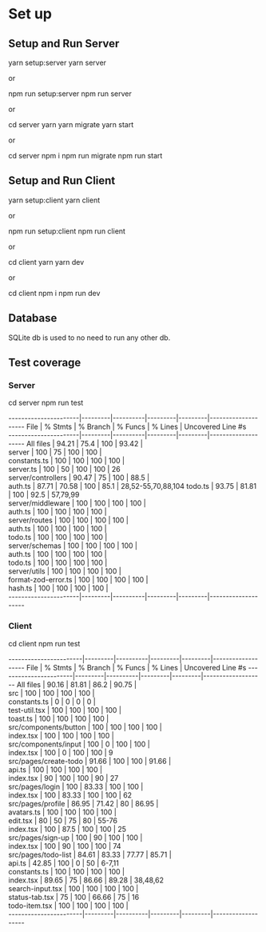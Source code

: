 # Set up

## Setup and Run Server

yarn setup:server
yarn server

or

npm run setup:server
npm run server

or

cd server
yarn
yarn migrate
yarn start

or


cd server
npm i
npm run migrate
npm run start

## Setup and Run Client

yarn setup:client
yarn client

or

npm run setup:client
npm run client

or

cd client
yarn
yarn dev


or

cd client
npm i
npm run dev



## Database

SQLite db is used to no need to run any other db.


## Test coverage

### Server

cd server
npm run test

----------------------|---------|----------|---------|---------|--------------------
File                  | % Stmts | % Branch | % Funcs | % Lines | Uncovered Line #s  
----------------------|---------|----------|---------|---------|--------------------
All files             |   94.21 |     75.4 |     100 |   93.42 |                    
 server               |     100 |       75 |     100 |     100 |                    
  constants.ts        |     100 |      100 |     100 |     100 |                    
  server.ts           |     100 |       50 |     100 |     100 | 26                 
 server/controllers   |   90.47 |       75 |     100 |    88.5 |                    
  auth.ts             |   87.71 |    70.58 |     100 |    85.1 | 28,52-55,70,88,104 
  todo.ts             |   93.75 |    81.81 |     100 |    92.5 | 57,79,99           
 server/middleware    |     100 |      100 |     100 |     100 |                    
  auth.ts             |     100 |      100 |     100 |     100 |                    
 server/routes        |     100 |      100 |     100 |     100 |                    
  auth.ts             |     100 |      100 |     100 |     100 |                    
  todo.ts             |     100 |      100 |     100 |     100 |                    
 server/schemas       |     100 |      100 |     100 |     100 |                    
  auth.ts             |     100 |      100 |     100 |     100 |                    
  todo.ts             |     100 |      100 |     100 |     100 |                    
 server/utils         |     100 |      100 |     100 |     100 |                    
  format-zod-error.ts |     100 |      100 |     100 |     100 |                    
  hash.ts             |     100 |      100 |     100 |     100 |                    
----------------------|---------|----------|---------|---------|--------------------


### Client

cd client
npm run test

-----------------------|---------|----------|---------|---------|-------------------
File                   | % Stmts | % Branch | % Funcs | % Lines | Uncovered Line #s 
-----------------------|---------|----------|---------|---------|-------------------
All files              |   90.16 |    81.81 |    86.2 |   90.75 |                   
 src                   |     100 |      100 |     100 |     100 |                   
  constants.ts         |       0 |        0 |       0 |       0 |                   
  test-util.tsx        |     100 |      100 |     100 |     100 |                   
  toast.ts             |     100 |      100 |     100 |     100 |                   
 src/components/button |     100 |      100 |     100 |     100 |                   
  index.tsx            |     100 |      100 |     100 |     100 |                   
 src/components/input  |     100 |        0 |     100 |     100 |                   
  index.tsx            |     100 |        0 |     100 |     100 | 9                 
 src/pages/create-todo |   91.66 |      100 |     100 |   91.66 |                   
  api.ts               |     100 |      100 |     100 |     100 |                   
  index.tsx            |      90 |      100 |     100 |      90 | 27                
 src/pages/login       |     100 |    83.33 |     100 |     100 |                   
  index.tsx            |     100 |    83.33 |     100 |     100 | 62                
 src/pages/profile     |   86.95 |    71.42 |      80 |   86.95 |                   
  avatars.ts           |     100 |      100 |     100 |     100 |                   
  edit.tsx             |      80 |       50 |      75 |      80 | 55-76             
  index.tsx            |     100 |     87.5 |     100 |     100 | 25                
 src/pages/sign-up     |     100 |       90 |     100 |     100 |                   
  index.tsx            |     100 |       90 |     100 |     100 | 74                
 src/pages/todo-list   |   84.61 |    83.33 |   77.77 |   85.71 |                   
  api.ts               |   42.85 |      100 |       0 |      50 | 6-7,11            
  constants.ts         |     100 |      100 |     100 |     100 |                   
  index.tsx            |   89.65 |       75 |   86.66 |   89.28 | 38,48,62          
  search-input.tsx     |     100 |      100 |     100 |     100 |                   
  status-tab.tsx       |      75 |      100 |   66.66 |      75 | 16                
  todo-item.tsx        |     100 |      100 |     100 |     100 |                   
-----------------------|---------|----------|---------|---------|-------------------